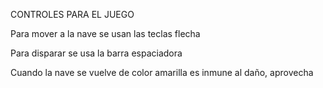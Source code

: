CONTROLES PARA EL JUEGO

Para mover a la nave se usan las teclas flecha 

Para disparar se usa la barra espaciadora

Cuando la nave se vuelve de color amarilla es inmune al daño, aprovecha
